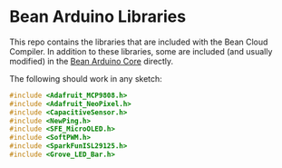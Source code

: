 # Bean Arduino Libraries

This repo contains the libraries that are included with the Bean Cloud Compiler. In addition to these libraries, some are included (and usually modified) in the [Bean Arduino Core](https://github.com/PunchThrough/bean-arduino-core) directly.

The following should work in any sketch:

```c
#include <Adafruit_MCP9808.h>
#include <Adafruit_NeoPixel.h>
#include <CapacitiveSensor.h>
#include <NewPing.h>
#include <SFE_MicroOLED.h>
#include <SoftPWM.h>
#include <SparkFunISL29125.h>
#include <Grove_LED_Bar.h>
```

